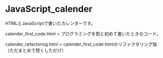 # JavaScript_calender
HTMLとJavaScriptで書いたカレンダーです。

calender_first_code.html = プログラミングを割と初めて書いたときのコード。

calender_refactoring.html = calender_first_code.htmlのリファクタリング版（ただまとめて短くしただけ）
